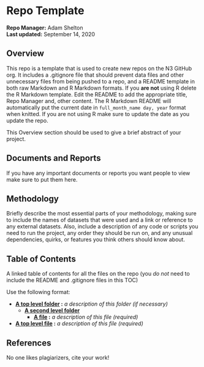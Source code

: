 Repo Template
================
**Repo Manager:** Adam Shelton <br />
**Last updated:** September 14, 2020

## Overview

This repo is a template that is used to create new repos on the N3
GitHub org. It includes a .gitignore file that should prevent data files
and other unnecessary files from being pushed to a repo, and a README
template in both raw Markdown and R Markdown formats. If you **are not**
using R delete the R Markdown template. Edit the README to add the
appropriate title, Repo Manager and, other content. The R Markdown
README will automatically put the current date in `full_month_name day,
year` format when knitted. If you are not using R make sure to update
the date as you update the repo.

This Overview section should be used to give a brief abstract of your
project.

## Documents and Reports

If you have any important documents or reports you want people to view
make sure to put them here.

## Methodology

Briefly describe the most essential parts of your methodology, making
sure to include the names of datasets that were used and a link or
reference to any external datasets. Also, include a description of any
code or scripts you need to run the project, any order they should be
run on, and any unusual dependencies, quirks, or features you think
others should know about.

## Table of Contents

A linked table of contents for all the files on the repo (you *do not*
need to include the README and .gitignore files in this TOC)

Use the following format:

  - **[A top level folder]() :** *a description of this folder (if
    necessary)*
      - **[A second level folder]()**
          - **[A file]() :** *a description of this file (required)*
  - **[A top level file]() :** *a description of this file (required)*

## References

No one likes plagiarizers, cite your work\!

